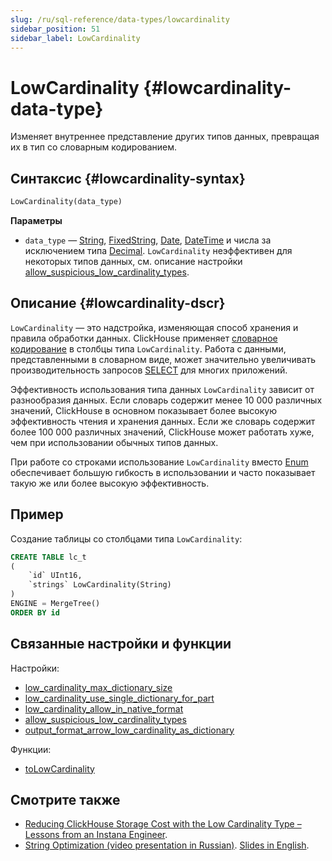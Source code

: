 ```yaml
---
slug: /ru/sql-reference/data-types/lowcardinality
sidebar_position: 51
sidebar_label: LowCardinality
---
```


# LowCardinality {#lowcardinality-data-type}

Изменяет внутреннее представление других типов данных, превращая их в тип со словарным кодированием.

## Синтаксис {#lowcardinality-syntax}

```sql
LowCardinality(data_type)
```

**Параметры**

-   `data_type` — [String](string.md), [FixedString](fixedstring.md), [Date](date.md), [DateTime](datetime.md) и числа за исключением типа [Decimal](decimal.md). `LowCardinality` неэффективен для некоторых типов данных, см. описание настройки [allow_suspicious_low_cardinality_types](../../operations/settings/settings.md#allow_suspicious_low_cardinality_types).

## Описание {#lowcardinality-dscr}

`LowCardinality` — это надстройка, изменяющая способ хранения и правила обработки данных. ClickHouse применяет [словарное кодирование](https://en.wikipedia.org/wiki/Dictionary_coder) в столбцы типа `LowCardinality`. Работа с данными, представленными в словарном виде, может значительно увеличивать производительность запросов [SELECT](../statements/select/index.md) для многих приложений.

Эффективность использования типа данных `LowCardinality` зависит от разнообразия данных. Если словарь содержит менее 10 000 различных значений, ClickHouse в основном показывает более высокую эффективность чтения и хранения данных. Если же словарь содержит более 100 000 различных значений, ClickHouse может работать хуже, чем при использовании обычных типов данных.

При работе со строками использование `LowCardinality` вместо [Enum](enum.md) обеспечивает большую гибкость в использовании и часто показывает такую же или более высокую эффективность.

## Пример

Создание таблицы со столбцами типа `LowCardinality`:

```sql
CREATE TABLE lc_t
(
    `id` UInt16,
    `strings` LowCardinality(String)
)
ENGINE = MergeTree()
ORDER BY id
```

## Связанные настройки и функции

Настройки:

-   [low_cardinality_max_dictionary_size](../../operations/settings/settings.md#low_cardinality_max_dictionary_size)
-   [low_cardinality_use_single_dictionary_for_part](../../operations/settings/settings.md#low_cardinality_use_single_dictionary_for_part)
-   [low_cardinality_allow_in_native_format](../../operations/settings/settings.md#low_cardinality_allow_in_native_format)
-   [allow_suspicious_low_cardinality_types](../../operations/settings/settings.md#allow_suspicious_low_cardinality_types)
-   [output_format_arrow_low_cardinality_as_dictionary](../../operations/settings/settings.md#output-format-arrow-low-cardinality-as-dictionary)

Функции:

-   [toLowCardinality](../functions/type-conversion-functions.md#tolowcardinality)

## Смотрите также

-   [Reducing ClickHouse Storage Cost with the Low Cardinality Type – Lessons from an Instana Engineer](https://www.instana.com/blog/reducing-clickhouse-storage-cost-with-the-low-cardinality-type-lessons-from-an-instana-engineer/).
-   [String Optimization (video presentation in Russian)](https://youtu.be/rqf-ILRgBdY?list=PL0Z2YDlm0b3iwXCpEFiOOYmwXzVmjJfEt). [Slides in English](https://github.com/ClickHouse/clickhouse-presentations/raw/master/old_meetups/meetup19/string_optimization.pdf).
